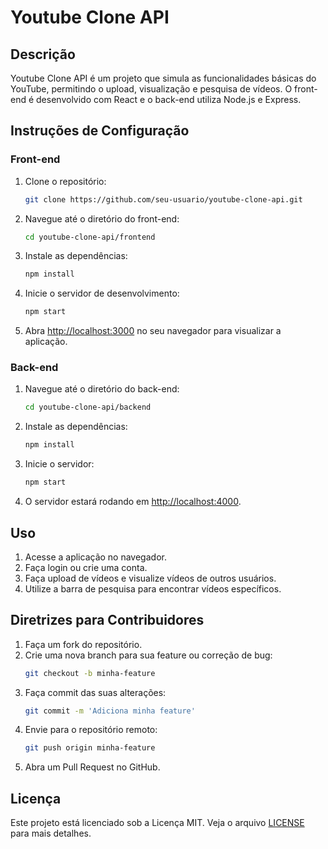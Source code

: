 # Youtube Clone API

## Descrição

Youtube Clone API é um projeto que simula as funcionalidades básicas do YouTube, permitindo o upload, visualização e pesquisa de vídeos. O front-end é desenvolvido com React e o back-end utiliza Node.js e Express.

## Instruções de Configuração

### Front-end

1. Clone o repositório:
   ```sh
   git clone https://github.com/seu-usuario/youtube-clone-api.git
   ```
2. Navegue até o diretório do front-end:
   ```sh
   cd youtube-clone-api/frontend
   ```
3. Instale as dependências:
   ```sh
   npm install
   ```
4. Inicie o servidor de desenvolvimento:
   ```sh
   npm start
   ```
5. Abra [http://localhost:3000](http://localhost:3000) no seu navegador para visualizar a aplicação.

### Back-end

1. Navegue até o diretório do back-end:
   ```sh
   cd youtube-clone-api/backend
   ```
2. Instale as dependências:
   ```sh
   npm install
   ```
3. Inicie o servidor:
   ```sh
   npm start
   ```
4. O servidor estará rodando em [http://localhost:4000](http://localhost:4000).

## Uso

1. Acesse a aplicação no navegador.
2. Faça login ou crie uma conta.
3. Faça upload de vídeos e visualize vídeos de outros usuários.
4. Utilize a barra de pesquisa para encontrar vídeos específicos.

## Diretrizes para Contribuidores

1. Faça um fork do repositório.
2. Crie uma nova branch para sua feature ou correção de bug:
   ```sh
   git checkout -b minha-feature
   ```
3. Faça commit das suas alterações:
   ```sh
   git commit -m 'Adiciona minha feature'
   ```
4. Envie para o repositório remoto:
   ```sh
   git push origin minha-feature
   ```
5. Abra um Pull Request no GitHub.

## Licença

Este projeto está licenciado sob a Licença MIT. Veja o arquivo [LICENSE](LICENSE) para mais detalhes.

